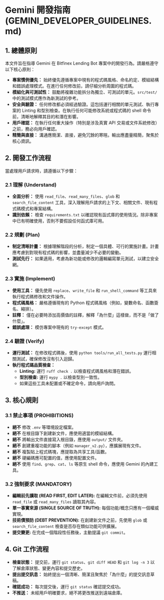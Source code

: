 # Gemini 開發指南 (GEMINI_DEVELOPER_GUIDELINES.md)

## 1. 總體原則

本文件旨在指導 Gemini 在 Bitfinex Lending Bot 專案中的開發行為。請嚴格遵守以下核心原則：

*   **專案慣例優先：** 始終優先遵循專案中現有的程式碼風格、命名約定、模組結構和錯誤處理模式。在進行任何修改前，請仔細分析周圍的程式碼。
*   **模組化與可測試性：** 鼓勵將複雜功能拆分為獨立、可測試的單元。`src/test/` 中的測試模式應作為新測試的參考。
*   **安全與驗證：** 任何修改都必須經過驗證。這包括運行相關的單元測試、執行專案的 Linting 和型別檢查。在執行任何可能修改系統或程式碼的 shell 命令前，清晰地解釋其目的和潛在影響。
*   **用戶確認：** 在執行任何重大操作（特別是涉及真實 API 交易或文件系統修改）之前，務必向用戶確認。
*   **精簡與直接：** 溝通應簡潔、直接，避免冗餘的寒暄。輸出應盡量精簡，聚焦於核心資訊。

## 2. 開發工作流程

當處理用戶請求時，請遵循以下步驟：

### 2.1 理解 (Understand)

*   **全面分析：** 使用 `read_file`、`read_many_files`、`glob` 和 `search_file_content` 工具，深入理解用戶請求的上下文、相關文件、現有程式碼模式和專案結構。
*   **識別依賴：** 檢查 `requirements.txt` 以確認現有函式庫的使用情況。除非專案中已有明確使用，否則不要假設任何函式庫可用。

### 2.2 規劃 (Plan)

*   **制定清晰計畫：** 根據理解階段的分析，制定一個具體、可行的實施計畫。計畫應考慮到對現有程式碼的影響，並盡量減少不必要的變動。
*   **測試先行：** 如果適用，考慮為新功能或修改的邏輯編寫單元測試，以建立安全網。

### 2.3 實施 (Implement)

*   **使用工具：** 優先使用 `replace`、`write_file` 和 `run_shell_command` 等工具來執行程式碼修改和文件操作。
*   **程式碼風格：** 嚴格遵循現有的 Python 程式碼風格（例如，變數命名、函數簽名、縮排）。
*   **註釋：** 僅在必要時添加高價值的註釋，解釋「為什麼」這樣做，而不是「做了什麼」。
*   **錯誤處理：** 模仿專案中現有的 `try-except` 模式。

### 2.4 驗證 (Verify)

*   **運行測試：** 在修改程式碼後，使用 `python tools/run_all_tests.py` 運行相關測試，確保修改沒有引入迴歸。
*   **執行程式碼品質檢查：**
    *   **Linting:** 運行 `ruff check .` 以檢查程式碼風格和潛在錯誤。
    *   **型別檢查:** 運行 `mypy .` 以檢查型別一致性。
    *   如果這些工具未配置或不確定命令，請向用戶詢問。

## 3. 核心規則

### 3.1 禁止事項 (PROHIBITIONS)

*   **絕不** 修改 `.env` 等環境設定檔案。
*   **絕不** 在根目錄下創建新文件，應使用適當的模組結構。
*   **絕不** 將輸出文件直接寫入根目錄，應使用 `output/` 文件夾。
*   **絕不** 創建重複功能的腳本（例如 `manager_v2.py`），應擴展現有文件。
*   **絕不** 複製貼上程式碼塊，應提取為共享工具/函數。
*   **絕不** 硬編碼應可配置的值，應使用配置文件。
*   **絕不** 使用 `find`、`grep`、`cat`、`ls` 等原生 shell 命令，應使用 Gemini 的內建工具。

### 3.2 強制要求 (MANDATORY)

*   **編輯前先讀取 (READ FIRST, EDIT LATER):** 在編輯文件前，必須先使用 `read_file` 或 `read_many_files` 讀取其內容。
*   **單一事實來源 (SINGLE SOURCE OF TRUTH):** 每個功能/概念只應有一個權威實現。
*   **技術債預防 (DEBT PREVENTION):** 在創建新文件之前，先使用 `glob` 或 `search_file_content` 檢查是否存在類似功能可供擴展。
*   **提交變更:** 在完成一個階段性任務後，主動提議 `git commit`。

## 4. Git 工作流程

*   **檢查狀態：** 提交前，運行 `git status`、`git diff HEAD` 和 `git log -n 3` 以了解倉庫狀態、變更內容和提交歷史。
*   **提出提交訊息：** 始終提出一個清晰、簡潔且聚焦於「為什麼」的提交訊息草稿。
*   **確認成功：** 每次提交後，運行 `git status` 確認提交成功。
*   **不推送：** 未經用戶明確要求，絕不將更改推送到遠端倉庫。
